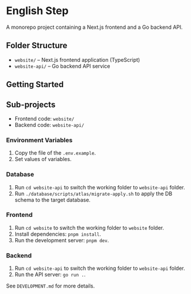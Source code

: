 # English Step

A monorepo project containing a Next.js frontend and a Go backend API.

## Folder Structure
- `website/` – Next.js frontend application (TypeScript)
- `website-api/` – Go backend API service

## Getting Started

## Sub-projects
- Frontend code: `website/`
- Backend code: `website-api/`

### Environment Variables
1. Copy the file of the `.env.example`.
2. Set values of variables.

### Database
1. Run `cd website-api` to switch the working folder to `website-api` folder.
2. Run `./database/scripts/atlas/migrate-apply.sh` to apply the DB schema to the target database.

### Frontend
1. Run `cd website` to switch the working folder to `website` folder.
2. Install dependencies: `pnpm install`.
3. Run the development server: `pnpm dev`.

### Backend
1. Run `cd website-api` to switch the working folder to `website-api` folder.
2. Run the API server: `go run .`.

See `DEVELOPMENT.md` for more details.
